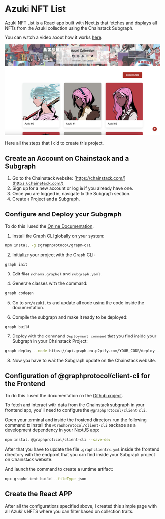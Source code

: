 # Azuki NFT List

Azuki NFT List is a React app built with Next.js that fetches and displays all NFTs from the Azuki collection using the Chainstack Subgraph.

You can watch a video about how it works [here](https://drive.google.com/file/d/18V8Y4z7Dd0aRA5cq7fltMdWSujamU6nI/view?usp=sharing).

![Project image](screenshot.png)

Here all the steps that I did to create this project.

## Create an Account on Chainstack and a Subgraph

1. Go to the Chainstack website: [https://chainstack.com/](https://chainstack.com/)
2. Sign up for a new account or log in if you already have one.
3. Once you are logged in, navigate to the Subgraph section.
4. Create a Project and a Subgraph.

## Configure and Deploy your Subgraph

To do this I used the [Online Documentation](https://docs.chainstack.com/docs/subgraphs-tutorial-a-beginners-guide-to-getting-started-with-the-graph).

1. Install the Graph CLI globally on your system:

```bash
npm install -g @graphprotocol/graph-cli
```

2. Initialize your project with the Graph CLI:

```bash
graph init
```

3. Edit files `schema.graphql` and `subgraph.yaml`.

4. Generate classes with the command:

```bash
graph codegen
```

5. Go to `src/azuki.ts` and update all code using the code inside the documentation.

6. Compile the subgraph and make it ready to be deployed:

```bash
graph build
```

7. Deploy with the command `Deployment command` that you find inside your Subgraph in your Chainstack Project:

```bash
graph deploy --node https://api.graph-eu.p2pify.com/YOUR_CODE/deploy --ipfs https://api.graph-eu.p2pify.com/YOUR_CODE/ipfs NAME_OF_YOUR_SUBGRAPH
```

8. Now you have to wait the Subgraph update on the Chainstack website.

## Configuration of @graphprotocol/client-cli for the Frontend

To do this I used the documentation on the [Github project](https://github.com/graphprotocol/graph-client).

To fetch and interact with data from the Chainstack subgraph in your frontend app, you'll need to configure the `@graphprotocol/client-cli`.

Open your terminal and inside the frontend directory run the following command to install the `@graphprotocol/client-cli` package as a development dependency in your NextJS app:

```bash
npm install @graphprotocol/client-cli --save-dev
```

After that you have to update the file `.graphclientrc.yml` inside the frontend directory with the endpoint that you can find inside your Subgraph project on Chainstack website.

And launch the command to create a runtime artifact:

```bash
npx graphclient build --fileType json
```

## Create the React APP

After all the configurations specified above, I created this simple page with all Azuki's NFTS where you can filter based on collection traits.
